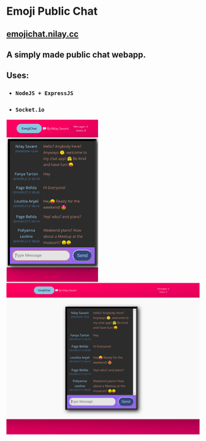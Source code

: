 # Emoji Public Chat 
## [emojichat.nilay.cc](https://emojichat.nilay.cc)

## A simply made public chat webapp.

## Uses:
- ### `NodeJS + ExpressJS` 
- ### `Socket.io`

<img src=".readme_res/mobile-view.png" alt="drawing" width="240"/>
<img src=".readme_res/desktop-view.png" alt="drawing" width="541"/>